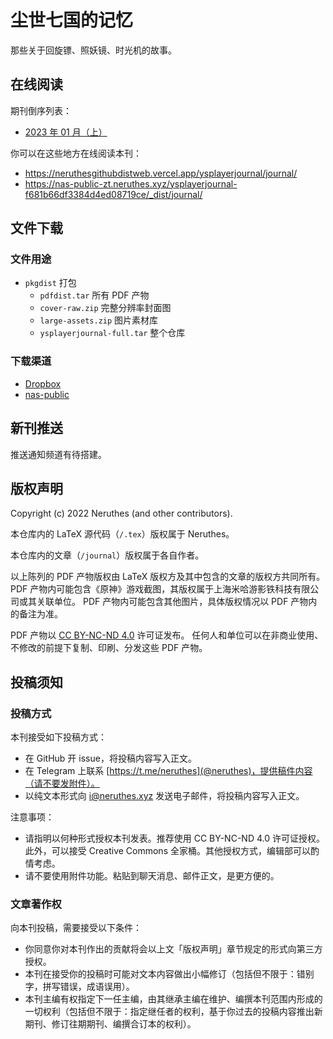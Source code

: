 # 尘世七国的记忆

那些关于回旋镖、照妖镜、时光机的故事。

## 在线阅读

期刊倒序列表：



- [2023 年 01 月（上）](https://oss-r2.neruthes.xyz/keep/ysplayerjournal/2023-01A.pdf--ce0c32c080831084260f00716f78410a.pdf)


你可以在这些地方在线阅读本刊：

- https://neruthesgithubdistweb.vercel.app/ysplayerjournal/journal/
- https://nas-public-zt.neruthes.xyz/ysplayerjournal-f681b66df3384d4ed08719ce/_dist/journal/

## 文件下载

### 文件用途

- `pkgdist` 打包
  - `pdfdist.tar` 所有 PDF 产物
  - `cover-raw.zip` 完整分辨率封面图
  - `large-assets.zip` 图片素材库
  - `ysplayerjournal-full.tar` 整个仓库

### 下载渠道

- [Dropbox](https://www.dropbox.com/sh/or10kyoayk8soa2/AADzbxE5eEtjrZoRmJuNfm-Ja/ysplayerjournal?dl=0&subfolder_nav_tracking=1)
- [nas-public](https://nas-public-zt.neruthes.xyz/ysplayerjournal-f681b66df3384d4ed08719ce/)

## 新刊推送

推送通知频道有待搭建。

## 版权声明

Copyright (c) 2022 Neruthes (and other contributors).

本仓库内的 LaTeX 源代码（`/.tex`）版权属于 Neruthes。

本仓库内的文章（`/journal`）版权属于各自作者。

以上陈列的 PDF 产物版权由 LaTeX 版权方及其中包含的文章的版权方共同所有。
PDF 产物内可能包含《原神》游戏截图，其版权属于上海米哈游影铁科技有限公司或其关联单位。
PDF 产物内可能包含其他图片，具体版权情况以 PDF 产物内的备注为准。

PDF 产物以 [CC BY-NC-ND 4.0](https://creativecommons.org/licenses/by-nc-nd/4.0/) 许可证发布。
任何人和单位可以在非商业使用、不修改的前提下复制、印刷、分发这些 PDF 产物。

## 投稿须知

### 投稿方式

本刊接受如下投稿方式：

- 在 GitHub 开 issue，将投稿内容写入正文。
- 在 Telegram 上联系 [https://t.me/neruthes](@neruthes)，提供稿件内容（请不要发附件）。
- 以纯文本形式向 i@neruthes.xyz 发送电子邮件，将投稿内容写入正文。

注意事项：

- 请指明以何种形式授权本刊发表。推荐使用 CC BY-NC-ND 4.0 许可证授权。此外，可以接受 Creative Commons 全家桶。其他授权方式，编辑部可以酌情考虑。
- 请不要使用附件功能。粘贴到聊天消息、邮件正文，是更方便的。

### 文章著作权

向本刊投稿，需要接受以下条件：

- 你同意你对本刊作出的贡献将会以上文「版权声明」章节规定的形式向第三方授权。
- 本刊在接受你的投稿时可能对文本内容做出小幅修订（包括但不限于：错别字，拼写错误，成语误用）。
- 本刊主编有权指定下一任主编，由其继承主编在维护、编撰本刊范围内形成的一切权利（包括但不限于：指定继任者的权利，基于你过去的投稿内容推出新期刊、修订往期期刊、编撰合订本的权利）。
